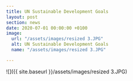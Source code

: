 ```yaml
---
title: UN Sustainable Development Goals
layout: post
section: news
date: 2020-07-01 00:00:00 +0100
image:
  url: "/assets/images/resized 3.JPG"
  alt: UN Sustainable Development Goals
  name: "/assets/images/resized 3.JPG"

---
```

![]({{ site.baseurl }}/assets/images/resized 3.JPG)